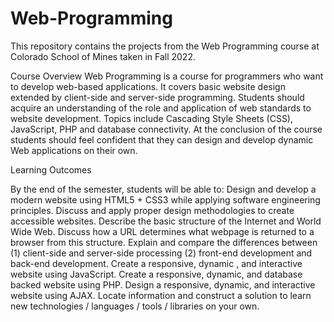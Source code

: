 # Web-Programming
This repository contains the projects from the Web Programming course at Colorado School of Mines taken in Fall 2022.

Course Overview
Web Programming is a course for programmers who want to develop web-based applications. It covers basic website design extended by client-side and server-side programming. Students should acquire an understanding of the role and application of web standards to website development. Topics include Cascading Style Sheets (CSS), JavaScript, PHP and database connectivity. At the conclusion of the course students should feel confident that they can design and develop dynamic Web applications on their own.

Learning Outcomes

By the end of the semester, students will be able to:
    Design and develop a modern website using HTML5 + CSS3 while applying software engineering principles.
    Discuss and apply proper design methodologies to create accessible websites.
    Describe the basic structure of the Internet and World Wide Web. Discuss how a URL determines what webpage is returned to a browser from this structure.
    Explain and compare the differences between (1) client-side and server-side processing (2) front-end development and back-end development.
    Create a responsive, dynamic , and interactive website using JavaScript.
    Create a responsive, dynamic, and database backed website using PHP.
    Design a responsive, dynamic, and interactive website using AJAX.
    Locate information and construct a solution to learn new technologies / languages / tools / libraries on your own.
